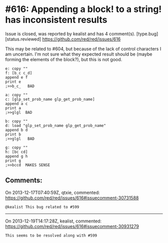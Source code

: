 
#616: Appending a block! to a string! has inconsistent results
================================================================================
Issue is closed, was reported by kealist and has 4 comment(s).
[type.bug] [status.reviewed]
<https://github.com/red/red/issues/616>

This may be related to #604, but because of the lack of control characters I am uncertain.   I'm not sure what they expected result should be (maybe forming the elements of the block?), but this is not good.

```
e: copy ""
f: [b_c c_d]
append e f
print e
;>>b_c_   BAD

a: copy ""
c: [glp_set_prob_name glp_get_prob_name]
append a c
print a
;>>glgl  BAD

b: copy ""
d: load "glp_set_prob_name glp_get_prob_name"
append b d
print b
;>>glgl   BAD

g: copy ""
h: [bc cd]
append g h
print g
;>>bccd  MAKES SENSE
```



Comments:
--------------------------------------------------------------------------------

On 2013-12-17T07:40:59Z, qtxie, commented:
<https://github.com/red/red/issues/616#issuecomment-30731588>

    @kealist This bug related to #599 

--------------------------------------------------------------------------------

On 2013-12-19T14:17:28Z, kealist, commented:
<https://github.com/red/red/issues/616#issuecomment-30931279>

    This seems to be resolved along with #599 

